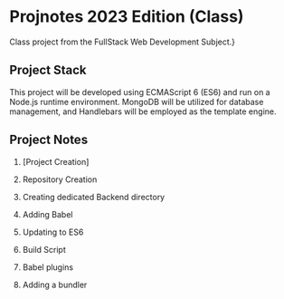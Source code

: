 # Projnotes 2023 Edition (Class)
Class project from the FullStack Web Development 
Subject.}

## Project Stack
This project will be developed using ECMAScript 6 (ES6) and run on a Node.js runtime environment. MongoDB will be utilized for database management, and Handlebars will be employed as the template engine.

## Project Notes
1. [Project Creation]

2. Repository Creation

3. Creating dedicated Backend directory

4. Adding Babel

5. Updating to ES6

6. Build Script

7. Babel plugins

8. Adding a bundler